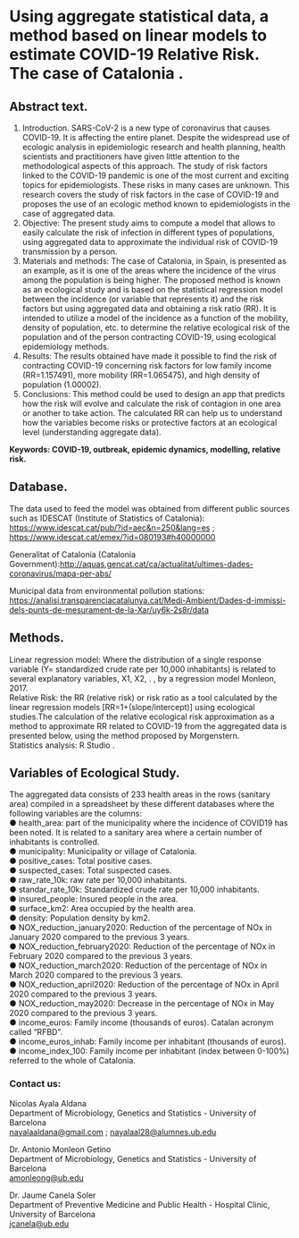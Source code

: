 # Using aggregate statistical data, a method based on linear models to estimate COVID-19 Relative Risk. The case of Catalonia .
## Abstract text.

1. Introduction. SARS-CoV-2 is a new type of coronavirus that causes COVID-19. It is affecting the entire planet. Despite the widespread use of ecologic analysis in epidemiologic research and health planning, health scientists and practitioners have given little attention to the methodological aspects of this approach. The study of risk factors linked to the COVID-19 pandemic is one of the most current and exciting topics for epidemiologists. These risks in many cases are unknown. This research covers the study of risk factors in the case of COVID-19 and proposes the use of an ecologic method known to epidemiologists in the case of aggregated data. 
2. Objective: The present study aims to compute a model that allows to easily calculate the risk of infection in different types of populations, using aggregated data to approximate the individual risk of COVID-19 transmission by a person. 
3. Materials and methods: The case of Catalonia, in Spain, is presented as an example, as it is one of the areas where the incidence of the virus among the population is being higher. The proposed method is known as an ecological study and is based on the statistical regression model between the incidence (or variable that represents it) and the risk factors but using aggregated data and obtaining a risk ratio (RR). It is intended to utilize a model of the incidence as a function of the mobility, density of population, etc. to determine the relative ecological risk of the population and of the person contracting COVID-19, using ecological epidemiology methods. 
4. Results: The results obtained have made it possible to find the risk of contracting COVID-19 concerning risk factors for low family income (RR=1.157491), more mobility (RR=1.065475), and high density of population (1.00002). 
5. Conclusions: This method could be used to design an app that predicts how the risk will evolve and calculate the risk of contagion in one area or another to take action. The calculated RR can help us to understand how the variables become risks or protective factors at an ecological level (understanding aggregate data).

**Keywords: COVID-19, outbreak, epidemic dynamics, modelling, relative risk.**

## Database. 
The data used to feed the model was obtained from different public sources such as IDESCAT (Institute of Statistics of Catalonia): 
https://www.idescat.cat/pub/?id=aec&n=250&lang=es ; https://www.idescat.cat/emex/?id=080193#h40000000

Generalitat of Catalonia (Catalonia Government):http://aquas.gencat.cat/ca/actualitat/ultimes-dades-coronavirus/mapa-per-abs/

Municipal data from environmental pollution stations: https://analisi.transparenciacatalunya.cat/Medi-Ambient/Dades-d-immissi-dels-punts-de-mesurament-de-la-Xar/uy6k-2s8r/data

## Methods.
Linear regression model: Where the distribution of a single response variable (Y= standardized crude rate per 10,000 inhabitants) is related to several explanatory variables, X1, X2, . , by a regression model Monleon, 2017.<br>
Relative Risk: the RR (relative risk) or risk ratio as a tool calculated by the linear regression models [RR=1+(slope/intercept)] using ecological studies.The calculation of the relative ecological risk approximation as a method to approximate RR related to COVID-19 from the aggregated data is presented below, using the method proposed by Morgenstern.<br>
Statistics analysis: R Studio .<br>

## Variables of Ecological Study.
The aggregated data consists of 233 health areas in the rows (sanitary area) compiled in a spreadsheet by these different databases where the following variables are the columns:<br> 
●	health_area: part of the municipality where the incidence of COVID19 has been noted. It is related to a sanitary area where a certain number of inhabitants is controlled.<br>
●	municipality: Municipality or village of Catalonia.<br>
●	positive_cases: Total positive cases.<br>
●	suspected_cases: Total suspected cases.<br>
●	raw_rate_10k: raw rate per 10,000 inhabitants.<br>
●	standar_rate_10k: Standardized crude rate per 10,000 inhabitants.<br>
●	insured_people: Insured people in the area.<br>
●	surface_km2: Area occupied by the health area.<br>
●	density: Population density by km2.<br>
●	NOX_reduction_january2020: Reduction of the percentage of NOx in January 2020 compared to the previous 3 years.<br>
●	NOX_reduction_february2020: Reduction of the percentage of NOx in February 2020 compared to the previous 3 years.<br>
●	NOX_reduction_march2020: Reduction of the percentage of NOx in March 2020 compared to the previous 3 years.<br>
●	NOX_reduction_april2020: Reduction of the percentage of NOx in April 2020 compared to the previous 3 years.<br>
●	NOX_reduction_may2020: Decrease in the percentage of NOx in May 2020 compared to the previous 3 years.<br>
●	income_euros: Family income (thousands of euros). Catalan acronym called “RFBD”.<br>
●	income_euros_inhab: Family income per inhabitant (thousands of euros).<br>
●	income_index_100: Family income per inhabitant (index between 0-100%) referred to the whole of Catalonia.<br>

### Contact us:
Nicolas Ayala Aldana <br>
Department of Microbiology, Genetics and Statistics - University of Barcelona <br>
nayalaaldana@gmail.com ; nayalaal28@alumnes.ub.edu <br>

Dr. Antonio Monleon Getino <br>
Department of Microbiology, Genetics and Statistics - University of Barcelona <br>
amonleong@ub.edu <br>

Dr. Jaume Canela Soler <br>
Department of Preventive Medicine and Public Health - Hospital Clinic, University of Barcelona <br>
jcanela@ub.edu <br>


